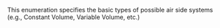 This enumeration specifies the basic types of possible air side systems (e.g., Constant Volume, Variable Volume, etc.)